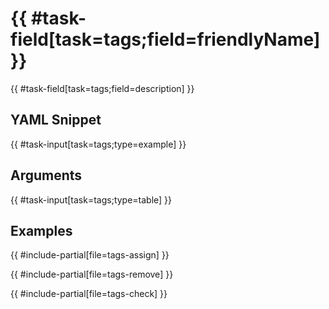 # {{ #task-field[task=tags;field=friendlyName] }}

{{ #task-field[task=tags;field=description] }}

## YAML Snippet

{{ #task-input[task=tags;type=example] }}

## Arguments

{{ #task-input[task=tags;type=table] }}

## Examples

{{ #include-partial[file=tags-assign] }}

{{ #include-partial[file=tags-remove] }}

{{ #include-partial[file=tags-check] }}

